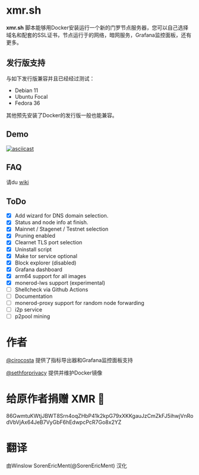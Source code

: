 # xmr.sh

**xmr.sh** 脚本能够用Docker安装运行一个新的门罗节点服务器，您可以自己选择域名和配套的SSL证书，节点运行于的网络，暗网服务，Grafana监控面板，还有更多。

## 发行版支持

与如下发行版兼容并且已经经过测试：

- Debian 11
- Ubuntu Focal
- Fedora 36

其他预先安装了Docker的发行版一般也能兼容。

## Demo

[![asciicast](https://asciinema.org/a/1gL7tNhb3XgPUr26losgZaeCJ.svg)](https://asciinema.org/a/1gL7tNhb3XgPUr26losgZaeCJ)

## FAQ

请du [wiki](https://github.com/vdo/xmr.sh/wiki/FAQ)

## ToDo

- [x] Add wizard for DNS domain selection.
- [x] Status and node info at finish.
- [x] Mainnet / Stagenet / Testnet selection
- [x] Pruning enabled
- [x] Clearnet TLS port selection
- [x] Uninstall script
- [x] Make tor service optional
- [x] Block explorer (disabled)
- [x] Grafana dashboard
- [x] arm64 support for all images
- [x] monerod-lws support (experimental)
- [ ] Shellcheck via Github Actions
- [ ] Documentation
- [ ] monerod-proxy support for random node forwarding
- [ ] i2p service
- [ ] p2pool mining

# 作者

[@cirocosta](https://github.com/cirocosta) 提供了指标导出器和Grafana监控面板支持

[@sethforprivacy](https://github.com/sethforprivacy) 提供并维护Docker镜像

# 给原作者捐赠 XMR 🍕

86GwmtuKWtjJBWT8Srn4oqZHbP41k2kpG79xXKKgauJzCmZkFJ5ihwjVnRodVbVjAx64JeB7VyGbF6hEdwpcPcR7Go8x2YZ

# 翻译
由Winslow SorenEricMent(@SorenEricMent) 汉化